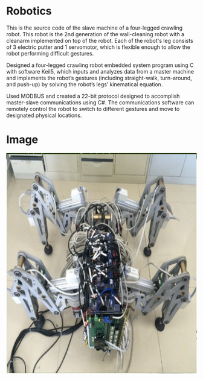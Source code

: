 # Robotics
This is the source code of the slave machine of a four-legged crawling robot. This robot is the 2nd generation of the wall-cleaning robot with a cleanarm implemented on top of the robot. Each of the robot's leg consists of 3 electric putter and 1 servomotor, which is flexible enough to allow the robot performing difficult gestures.

Designed a four-legged crawling robot embedded system program using C with software Keil5, which inputs and analyzes
data from a master machine and implements the robot’s gestures (including straight-walk, turn-around,
and push-up) by solving the robot’s legs’ kinematical equation.

Used MODBUS and created a 22-bit protocol designed to accomplish master-slave communications
using C#. The communications software can remotely control the robot to switch to different gestures
and move to designated physical locations.

# Image
![image](https://github.com/guojutaoo/Robotics/blob/master/STM32_Project/Image/robot.jpg)
